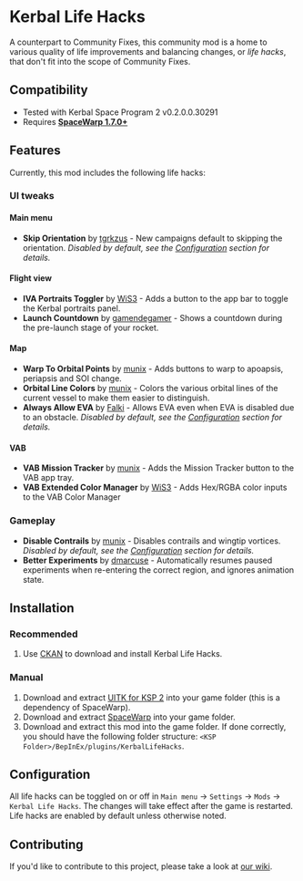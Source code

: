 # Kerbal Life Hacks
A counterpart to Community Fixes, this community mod is a home to various quality of life improvements and balancing
changes, or _life hacks_, that don't fit into the scope of Community Fixes.
## Compatibility
- Tested with Kerbal Space Program 2 v0.2.0.0.30291
- Requires **[SpaceWarp 1.7.0+](https://github.com/SpaceWarpDev/SpaceWarp/releases/)**
## Features
Currently, this mod includes the following life hacks:
### UI tweaks
#### Main menu
- **Skip Orientation** by [tgrkzus](https://github.com/tgrkzus) - New campaigns default to skipping the orientation.
  *Disabled by default, see the [Configuration](#Configuration) section for details.*
#### Flight view
- **IVA Portraits Toggler** by [WiS3](https://github.com/WiS3) - Adds a button to the app bar to toggle the Kerbal
  portraits panel.
- **Launch Countdown** by [gamendegamer](https://github.com/gamendegamer321) - Shows a countdown during the pre-launch
  stage of your rocket.
#### Map
- **Warp To Orbital Points** by [munix](https://github.com/jan-bures) - Adds buttons to warp to apoapsis, periapsis and
  SOI change.
- **Orbital Line Colors** by [munix](https://github.com/jan-bures) - Colors the various orbital lines of the current
  vessel to make them easier to distinguish.
- **Always Allow EVA** by [Falki](https://github.com/Falki-git) - Allows EVA even when EVA is disabled due to an obstacle. *Disabled by default, see the [Configuration](#Configuration) section for details.*
#### VAB
- **VAB Mission Tracker** by [munix](https://github.com/jan-bures) - Adds the Mission Tracker button to the VAB app
  tray.
- **VAB Extended Color Manager** by [WiS3](https://github.com/WiS3) - Adds Hex/RGBA color inputs to the VAB Color Manager
### Gameplay
- **Disable Contrails** by [munix](https://github.com/jan-bures) - Disables contrails and wingtip vortices. *Disabled by
  default, see the [Configuration](#Configuration) section for details.*
- **Better Experiments** by [dmarcuse](https://github.com/dmarcuse) - Automatically resumes paused experiments when
  re-entering the correct region, and ignores animation state.
## Installation
### Recommended
1. Use [CKAN](https://github.com/KSP-CKAN/CKAN/releases/latest) to download and install Kerbal Life Hacks.
### Manual
1. Download and extract [UITK for KSP 2](https://github.com/UitkForKsp2/UitkForKsp2/releases) into your game folder
   (this is a dependency of SpaceWarp).
2. Download and extract [SpaceWarp](https://github.com/SpaceWarpDev/SpaceWarp/releases) into your game folder.
3. Download and extract this mod into the game folder. If done correctly, you should have the following folder 
   structure: `<KSP Folder>/BepInEx/plugins/KerbalLifeHacks`.
## Configuration
All life hacks can be toggled on or off in `Main menu` -> `Settings` -> `Mods` -> `Kerbal Life Hacks`. The changes will
take effect after the game is restarted. Life hacks are enabled by default unless otherwise noted.
## Contributing
If you'd like to contribute to this project, please take a look at
[our wiki](https://github.com/KSP2Community/KerbalLifeHacks/wiki/Adding-your-hack).
